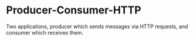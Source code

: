 # Producer-Consumer-HTTP
Two applications, producer which sends messages via HTTP requests, and consumer which receives them.
